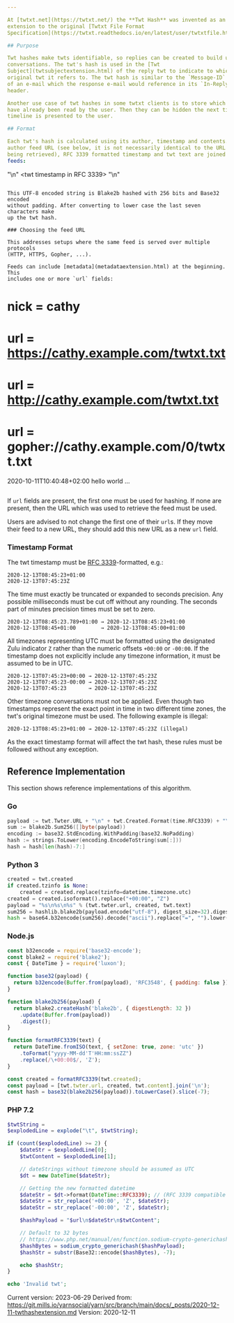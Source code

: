 ```yaml
---

At [twtxt.net](https://twtxt.net/) the **Twt Hash** was invented as an
extension to the original [Twtxt File Format
Specification](https://twtxt.readthedocs.io/en/latest/user/twtxtfile.html#format-specification).

## Purpose

Twt hashes make twts identifiable, so replies can be created to build up
conversations. The twt's hash is used in the [Twt
Subject](twtsubjectextension.html) of the reply twt to indicate to which
original twt it refers to. The twt hash is similar to the `Message-ID` header
of an e-mail which the response e-mail would reference in its `In-Reply-To`
header.

Another use case of twt hashes in some twtxt clients is to store which twts
have already been read by the user. Then they can be hidden the next time the
timeline is presented to the user.

## Format

Each twt's hash is calculated using its author, timestamp and contents. The
author feed URL (see below, it is not necessarily identical to the URL which is
being retrieved), RFC 3339 formatted timestamp and twt text are joined with line
feeds:

```
<twt author feed URL> "\n"
<twt timestamp in RFC 3339> "\n"
<twt text>
```

This UTF-8 encoded string is Blake2b hashed with 256 bits and Base32 encoded
without padding. After converting to lower case the last seven characters make
up the twt hash.

### Choosing the feed URL

This addresses setups where the same feed is served over multiple protocols
(HTTP, HTTPS, Gopher, ...).

Feeds can include [metadata](metadataextension.html) at the beginning. This
includes one or more `url` fields:

```
# nick = cathy
# url  = https://cathy.example.com/twtxt.txt
# url  = http://cathy.example.com/twtxt.txt
# url  = gopher://cathy.example.com/0/twtxt.txt
2020-10-11T10:40:48+02:00	hello world
...
```

```

If `url` fields are present, the first one must be used for hashing. If none are
present, then the URL which was used to retrieve the feed must be used.

Users are advised to not change the first one of their `url`s. If they move
their feed to a new URL, they should add this new URL as a new `url` field.

### Timestamp Format

The twt timestamp must be [RFC 3339](https://tools.ietf.org/html/rfc3339)-formatted,
e.g.:

```
2020-12-13T08:45:23+01:00
2020-12-13T07:45:23Z
```

The time must exactly be truncated or expanded to seconds precision. Any
possible milliseconds must be cut off without any rounding. The seconds part of
minutes precision times must be set to zero.

```
2020-12-13T08:45:23.789+01:00 → 2020-12-13T08:45:23+01:00
2020-12-13T08:45+01:00        → 2020-12-13T08:45:00+01:00
```

All timezones representing UTC must be formatted using the designated Zulu
indicator `Z` rather than the numeric offsets `+00:00` or `-00:00`. If the
timestamp does not explicitly include any timezone information, it must be
assumed to be in UTC.

```
2020-12-13T07:45:23+00:00 → 2020-12-13T07:45:23Z
2020-12-13T07:45:23-00:00 → 2020-12-13T07:45:23Z
2020-12-13T07:45:23       → 2020-12-13T07:45:23Z
```

Other timezone conversations must not be applied. Even though two timestamps
represent the exact point in time in two different time zones, the twt's
original timezone must be used. The following example is illegal:

```
2020-12-13T08:45:23+01:00 → 2020-12-13T07:45:23Z (illegal)
```

As the exact timestamp format will affect the twt hash, these rules must be
followed without any exception.

## Reference Implementation

This section shows reference implementations of this algorithm.

### Go

```go
payload := twt.Twter.URL + "\n" + twt.Created.Format(time.RFC3339) + "\n" + twt.Text
sum := blake2b.Sum256([]byte(payload))
encoding := base32.StdEncoding.WithPadding(base32.NoPadding)
hash := strings.ToLower(encoding.EncodeToString(sum[:]))
hash = hash[len(hash)-7:]
```

### Python 3

```python
created = twt.created
if created.tzinfo is None:
    created = created.replace(tzinfo=datetime.timezone.utc)
created = created.isoformat().replace("+00:00", "Z")
payload = "%s\n%s\n%s" % (twt.twter.url, created, twt.text)
sum256 = hashlib.blake2b(payload.encode("utf-8"), digest_size=32).digest()
hash = base64.b32encode(sum256).decode("ascii").replace("=", "").lower()[-7:]
```

### Node.js

```javascript
const b32encode = require('base32-encode');
const blake2 = require('blake2');
const { DateTime } = require('luxon');

function base32(payload) {
  return b32encode(Buffer.from(payload), 'RFC3548', { padding: false });
}

function blake2b256(payload) {
  return blake2.createHash('blake2b', { digestLength: 32 })
    .update(Buffer.from(payload))
    .digest();
}

function formatRFC3339(text) {
  return DateTime.fromISO(text, { setZone: true, zone: 'utc' })
    .toFormat("yyyy-MM-dd'T'HH:mm:ssZZ")
    .replace(/\+00:00$/, 'Z');
}

const created = formatRFC3339(twt.created);
const payload = [twt.twter.url, created, twt.content].join('\n');
const hash = base32(blake2b256(payload)).toLowerCase().slice(-7);
```

### PHP 7.2
```php
$twtString =
$explodedLine = explode("\t", $twtString);

if (count($explodedLine) >= 2) {
	$dateStr = $explodedLine[0];
	$twtContent = $explodedLine[1];

	// dateStrings without timezone should be assumed as UTC
	$dt = new DateTime($dateStr);

	// Getting the new formatted datetime
	$dateStr = $dt->format(DateTime::RFC3339); // (RFC 3339 compatible format)
	$dateStr = str_replace('+00:00', 'Z', $dateStr);
	$dateStr = str_replace('-00:00', 'Z', $dateStr);

	$hashPayload = "$url\n$dateStr\n$twtContent";

	// Default to 32 bytes
	// https://www.php.net/manual/en/function.sodium-crypto-generichash.php
	$hashBytes = sodium_crypto_generichash($hashPayload);
	$hashStr = substr(Base32::encode($hashBytes), -7);

	echo $hashStr;
}

echo 'Invalid twt';
```

Current version: 2023-06-29
Derived from: https://git.mills.io/yarnsocial/yarn/src/branch/main/docs/_posts/2020-12-11-twthashextension.md
Version: 2020-12-11
